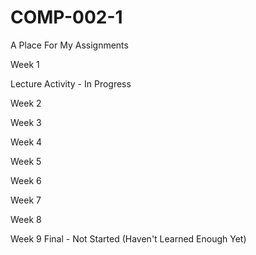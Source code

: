 # COMP-002-1
A Place For My Assignments

Week 1 

Lecture Activity - In Progress

Week 2

Week 3

Week 4

Week 5

Week 6

Week 7

Week 8

Week 9 Final - Not Started (Haven't Learned Enough Yet)
